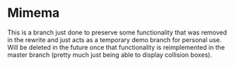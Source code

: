 # Mimema

This is a branch just done to preserve some functionality that was removed in the rewrite and just acts as a temporary demo branch for personal use. Will be deleted in the future once that functionality is reimplemented in the master branch (pretty much just being able to display collision boxes).
